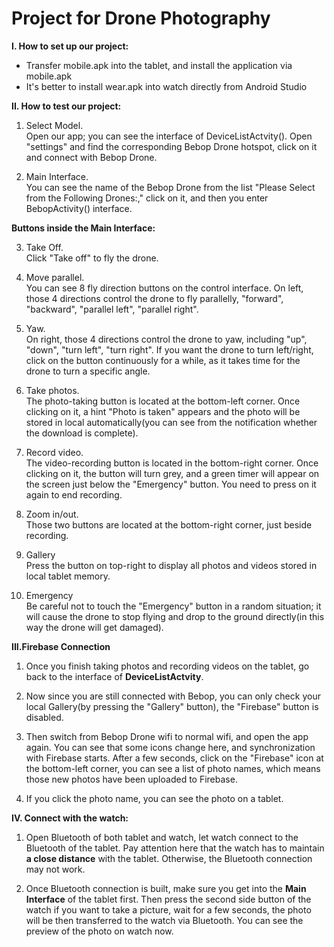 # Project for Drone Photography

**I. How to set up our project:**
 - Transfer mobile.apk into the tablet, and install the application via mobile.apk
 - It's better to install wear.apk into watch directly from Android Studio
 

**II. How to test our project:**
1. Select Model.  
Open our app; you can see the interface of DeviceListActvity(). Open "settings" and find the corresponding Bebop Drone hotspot, click on it and connect with Bebop Drone.

2. Main Interface.   
You can see the name of the Bebop Drone from the list "Please Select from the Following Drones:," click on it, and then you enter BebopActivity() interface.

**Buttons inside the Main Interface:**

3. Take Off.  
Click "Take off" to fly the drone.   

4. Move parallel.   
You can see 8 fly direction buttons on the control interface. On left, those 4 directions control the drone to fly parallelly, "forward", "backward", "parallel left", "parallel right".

5. Yaw.    
On right, those 4 directions control the drone to yaw, including "up", "down", "turn left", "turn right". If you want the drone to turn left/right, click on the button continuously for a while, as it takes time for the drone to turn a specific angle.

6. Take photos.    
The photo-taking button is located at the bottom-left corner. Once clicking on it, a hint "Photo is taken" appears and the photo will be stored in local automatically(you can see from the notification whether the download is complete).

7. Record video.   
The video-recording button is located in the bottom-right corner. Once clicking on it, the button will turn grey, and a green timer will appear on the screen just below the "Emergency" button. You need to press on it again to end recording.

8. Zoom in/out.   
Those two buttons are located at the bottom-right corner, just beside recording. 

9. Gallery  
Press the button on top-right to display all photos and videos stored in local tablet memory.

10. Emergency    
Be careful not to touch the "Emergency" button in a random situation; it will cause the drone to stop flying and drop to the ground directly(in this way the drone will get damaged).


**III.Firebase Connection**
1. Once you finish taking photos and recording videos on the tablet, go back to the interface of **DeviceListActvity**. 

2. Now since you are still connected with Bebop, you can only check your local Gallery(by pressing the "Gallery" button), the "Firebase" button is disabled.

3. Then switch from Bebop Drone wifi to normal wifi, and open the app again. You can see that some icons change here, and synchronization with Firebase starts. After a few seconds, click on the "Firebase" icon at the bottom-left corner, you can see a list of photo names, which means those new photos have been uploaded to Firebase.
   
4. If you click the photo name, you can see the photo on a tablet.


**IV. Connect with the watch:**
1. Open Bluetooth of both tablet and watch, let watch connect to the Bluetooth of the tablet. Pay attention here that the watch has to maintain **a close distance** with the tablet. Otherwise, the Bluetooth connection may not work.

2. Once Bluetooth connection is built, make sure you get into the **Main Interface** of the tablet first. Then press the second side button of the watch if you want to take a picture, wait for a few seconds, the photo will be then transferred to the watch via Bluetooth. You can see the preview of the photo on watch now.


